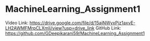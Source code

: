 # MachineLearning_Assignment1
Video Link: https://drive.google.com/file/d/15ajNWyxPjz1axvE-LH2AWMFMrpCLXmIi/view?usp=drive_link
GitHub Link: https://github.com/GDeepikarani59/MachineLearning_Assignment1
